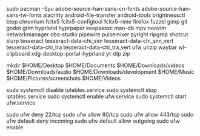 sudo pacman -Syu adobe-source-han-sans-cn-fonts adobe-source-han-sans-tw-fonts alacritty android-file-transfer android-tools brightnessctl btop chromium fcitx5 fcitx5-configtool fcitx5-rime firefox fuzzel gimp git godot grim hyprland hyprpaper keepassxc man-db mpv neovim networkmanager obs-studio pipewire pulsemixer pyright ripgrep shotcut slurp tesseract tesseract-data-chi_sim tesseract-data-chi_sim_vert tesseract-data-chi_tra tesseract-data-chi_tra_vert ufw unzip waybar wl-clipboard xdg-desktop-portal-hyprland yt-dlp zip

mkdir $HOME/Desktop $HOME/Documents $HOME/Downloads/videos $HOME/Downloads/audio $HOME/Downloads/development $HOME/Music $HOME/Pictures/screenshots $HOME/Videos

sudo systemctl disable iptables.service
sudo systemctl stop iptables.service
sudo systemctl enable ufw.service
sudo systemctl start ufw.service

sudo ufw deny 22/tcp
sudo ufw allow 80/tcp
sudo ufw allow 443/tcp
sudo ufw default deny incoming
sudo ufw default allow outgoing
sudo ufw enable

